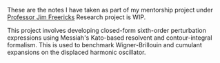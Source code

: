 These are the notes I have taken as part of my mentorship project under [Professor Jim Freericks](https://physics.georgetown.edu/jim-freericks/#)
Research project is WIP.

This project involves developing closed-form sixth-order perturbation expressions using Messiah's Kato-based resolvent and contour-integral formalism. This is used to benchmark Wigner-Brillouin and cumulant expansions on the displaced harmonic oscillator.
